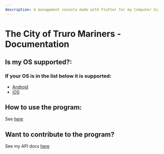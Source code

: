 ```yaml
---
description: A management console made with Flutter for my Computer Science A-Level
---
```


# The City of Truro Mariners - Documentation

## Is my OS supported?:

### If your OS is in the list below it is supported:

* [Android](./android "Android Docs")
* [iOS](./ios "iOS Docs")

## How to use the program:

See [here](./how-to-use)

## Want to contribute to the program?

See my API docs [here](../management-console/api-docs)